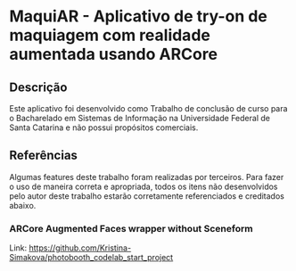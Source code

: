 # MaquiAR - Aplicativo de try-on de maquiagem com realidade aumentada usando ARCore

## Descrição

Este aplicativo foi desenvolvido como Trabalho de conclusão de curso para o Bacharelado em Sistemas de Informação na Universidade Federal de Santa Catarina e não possui propósitos comerciais.

## Referências

Algumas features deste trabalho foram realizadas por terceiros. Para fazer o uso de maneira correta e apropriada, todos os itens não desenvolvidos pelo autor deste trabalho estarão corretamente referenciados e creditados abaixo.

### ARCore Augmented Faces wrapper without Sceneform

Link: https://github.com/Kristina-Simakova/photobooth_codelab_start_project
